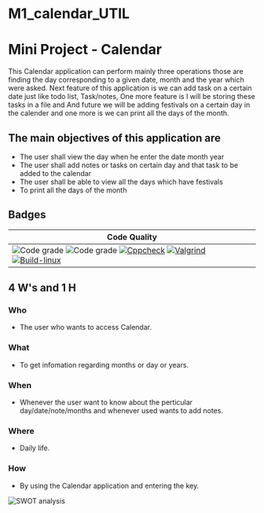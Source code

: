 # M1_calendar_UTIL
 
# Mini Project - Calendar 
 
 This Calendar application can perform mainly three operations those are finding the day corresponding to a given date, month and the year which were asked. Next feature of this application is we can add task on a certain date just like todo list, Task/notes, One more feature is I will be storing these tasks in a file and And future we will be adding festivals on a certain day in the calender and one more is we can print all the days of the month.
 
## The main objectives of this application are
* The user shall view the day when he enter the date month year
* The user shall add notes or tasks on certain day and that task to be added to the calendar
* The user shall be able to view all the days which have festivals
* To print all the days of the month

## Badges
| Code Quality |
| --- |
| ![Code grade](https://api.codiga.io/project/31090/score/svg)    ![Code grade](https://api.codiga.io/project/31090/status/svg) [![Cppcheck](https://github.com/ShamaTorgal/M1_calendar_UTIL/actions/workflows/cppcheck.yml/badge.svg)](https://github.com/ShamaTorgal/M1_calendar_UTIL/actions/workflows/cppcheck.yml) [![Valgrind](https://github.com/ShamaTorgal/M1_calendar_UTIL/actions/workflows/dynamic_check.yml/badge.svg)](https://github.com/ShamaTorgal/M1_calendar_UTIL/actions/workflows/dynamic_check.yml) [![Build-linux](https://github.com/ShamaTorgal/M1_calendar_UTIL/actions/workflows/build.yml/badge.svg)](https://github.com/ShamaTorgal/M1_calendar_UTIL/actions/workflows/build.yml) |

## 4 W's and 1 H
### Who
* The user who wants to access Calendar.
### What
* To get infomation regarding months or day or years.
### When
* Whenever the user want to know about the perticular day/date/note/months and whenever used wants to add notes.
### Where
* Daily life.
### How
* By using the Calendar application and entering the key.



![SWOT analysis](https://github.com/ShamaTorgal/M1_calendar_UTIL/blob/main/1_Requirements/SWOT.png)
